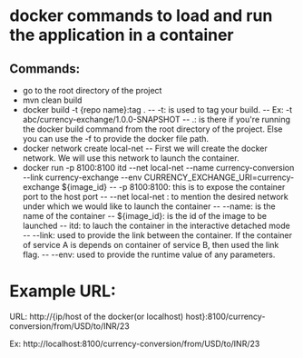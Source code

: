 # **docker commands to load and run the application in a container**

## Commands:
- go to the root directory of the project
- mvn clean build
- docker build -t {repo name}:tag .
-- -t: is used to tag your build.
-- Ex: -t abc/currency-exchange/1.0.0-SNAPSHOT
-- .: is there if you're running the docker build command from the root directory of the project. Else you can use the -f to provide the docker file path.
- docker network create local-net 
-- First we will create the docker network. We will use this network to launch the container.
- docker run -p 8100:8100 itd --net local-net --name currency-conversion --link currency-exchange --env CURRENCY_EXCHANGE_URI=currency-exchange ${image_id}
 -- -p 8100:8100: this is to expose the container port to the host port
 -- --net local-net : to mention the desired network under which we would like to launch the container
 -- --name: is the name of the container
 -- ${image_id}: is the id of the image to be launched
 -- itd: to lauch the container in the interactive detached mode
 -- --link: used to provide the link between the container. If the container of service A is depends on container of service B, then used the link flag.
 -- --env: used to provide the runtime value of any parameters.

# Example URL:
URL: http://{ip/host of the docker(or localhost) host}:8100/currency-conversion/from/USD/to/INR/23

Ex: http://localhost:8100/currency-conversion/from/USD/to/INR/23
